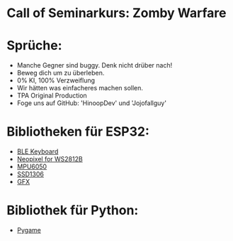 # Call of Seminarkurs: Zomby Warfare


# Sprüche:

* Manche Gegner sind buggy. Denk nicht drüber nach!
* Beweg dich um zu überleben.
* 0% KI, 100% Verzweiflung
* Wir hätten was einfacheres machen sollen.
* TPA Original Production
* Foge uns auf GitHub: 'HinoopDev' und 'Jojofallguy'

# Bibliotheken für ESP32:

* [BLE Keyboard](https://github.com/T-vK/ESP32-BLE-Keyboard)
* [Neopixel for WS2812B](https://github.com/adafruit/Adafruit_NeoPixel)
* [MPU6050](https://github.com/adafruit/Adafruit_MPU6050)
* [SSD1306](https://github.com/adafruit/Adafruit_SSD1306)
* [GFX](https://github.com/adafruit/Adafruit-GFX-Library)

# Bibliothek für Python:
* [Pygame](https://github.com/pygame/pygame)
